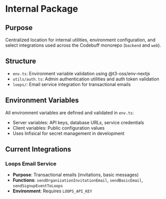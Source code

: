 # Internal Package

## Purpose

Centralized location for internal utilities, environment configuration, and select integrations used across the Codebuff monorepo (`backend` and `web`).

## Structure

- `env.ts`: Environment variable validation using @t3-oss/env-nextjs
- `utils/auth.ts`: Admin authentication utilities and auth token validation
- `loops/`: Email service integration for transactional emails

## Environment Variables

All environment variables are defined and validated in `env.ts`:

- Server variables: API keys, database URLs, service credentials
- Client variables: Public configuration values
- Uses Infisical for secret management in development

## Current Integrations

### Loops Email Service

- **Purpose**: Transactional emails (invitations, basic messages)
- **Functions**: `sendOrganizationInvitationEmail`, `sendBasicEmail`, `sendSignupEventToLoops`
- **Environment**: Requires `LOOPS_API_KEY`
